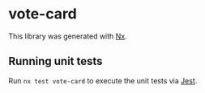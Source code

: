 # vote-card

This library was generated with [Nx](https://nx.dev).

## Running unit tests

Run `nx test vote-card` to execute the unit tests via [Jest](https://jestjs.io).
